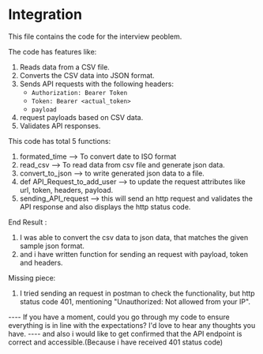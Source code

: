 # Integration

This file contains the code for the interview peoblem. 


The code has features like:
1. Reads data from a CSV file.
2. Converts the CSV data into JSON format.
3. Sends API requests with the following headers:
   - `Authorization: Bearer Token`
   - `Token: Bearer <actual_token>`
   - `payload`
4. request payloads based on CSV data.
5. Validates API responses.



This code has total 5 functions:
1. formated_time --> To convert date to ISO format
2. read_csv --> To read data from csv file and generate json data.
3. convert_to_json --> to write generated json data to a file.
4. def API_Request_to_add_user --> to update the request attributes like url, token, headers, payload.
5. sending_API_request --> this will send an http request and validates the API response and also displays the http status code.




End Result :
1. I was able to convert the csv data to json data, that matches the given sample json format.
2. and i have written function for sending an request with payload, token and headers.


Missing piece:
1. I tried sending an request in postman to check the functionality, but http status code 401, mentioning "Unauthorized: Not allowed from your IP".


----  If you have a moment, could you go through my code to ensure everything is in line with the expectations? I'd love to hear any thoughts you have.
---- and also i would like to get confirmed that the API endpoint is correct and accessible.(Because i have received 401 status code)




